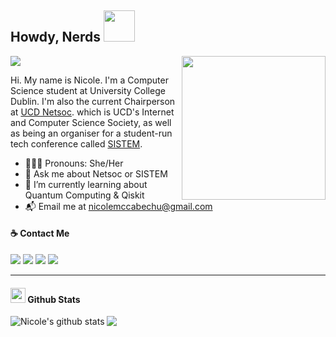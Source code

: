 <h2>Howdy, Nerds <img src="https://media.giphy.com/media/bcKmIWkUMCjVm/giphy.gif" width="50"></h2>

![](https://komarev.com/ghpvc/?username=nicolemccabechu&color=f222ff)
<img align='right' src="https://media.giphy.com/media/j0qColwO6ANC3Or9eB/giphy.gif" width="230">

Hi. My name is Nicole. I'm a Computer Science student at University College Dublin. I'm also the current Chairperson at [UCD Netsoc](https://netsoc.com/). which is UCD's Internet and Computer Science Society, as well as being an organiser for a student-run tech conference called [SISTEM](https://sistem.intersocs.ie/).

* 👩🏻‍💻 Pronouns: She/Her
* 💬 Ask me about Netsoc or SISTEM
* 🌱 I’m currently learning about Quantum Computing & Qiskit
* 📬 Email me at nicolemccabechu@gmail.com


#### ☕️ Contact Me

[<img src="https://img.shields.io/badge/linkedin-%230077B5.svg?&style=for-the-badge&logo=linkedin&logoColor=white" />](https://www.linkedin.com/in/nicolemccabechu/)
[<img src="https://img.shields.io/badge/twitter-%231DA1F2.svg?&style=for-the-badge&logo=twitter&logoColor=white" />](https://twitter.com/nicolemccabechu)
[<img src = "https://img.shields.io/badge/instagram-%23E4405F.svg?&style=for-the-badge&logo=instagram&logoColor=white">](https://www.instagram.com/nicolemccabechu/)
[<img src = "https://img.shields.io/badge/facebook-%231877F2.svg?&style=for-the-badge&logo=facebook&logoColor=white">](https://www.facebook.com/mccabechu.nicole)

---
<h4> <img src="https://media.giphy.com/media/du3J3cXyzhj75IOgvA/giphy.gif" width="24"> Github Stats</h4>

<a href="https://github.com/anuraghazra/github-readme-stats">
  <img align="left" src="https://github-readme-stats.vercel.app/api?username=nicolemccabechu&show_icons=true&theme=synthwave" alt="Nicole's github stats" />
</a>
<a href="https://github.com/anuraghazra/github-readme-stats">
  <img align="center" src="https://github-readme-stats.vercel.app/api/top-langs/?username=nicolemccabechu&show_icons=true&theme=synthwave" />
</a>
